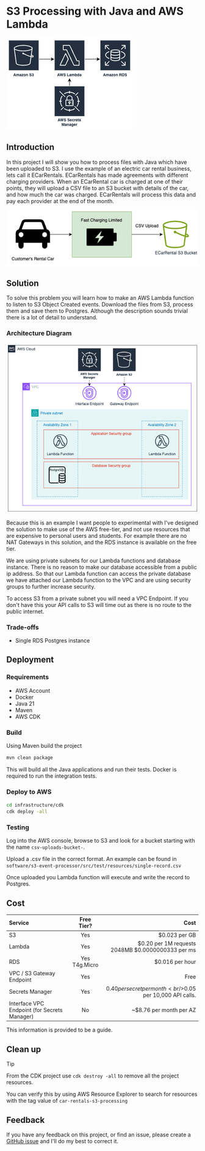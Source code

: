# S3 Processing with Java and AWS Lambda

![Simple architecture diagram with S3, AWS Lambda and RDS](docs/simple-architecture.png)

## Introduction

In this project I will show you how to process files with Java which have been uploaded to S3. I use
the example of an electric car rental business, lets call it ECarRentals. ECarRentals has made agreements with different
charging providers. When an ECarRental car is charged at one of their points, they will upload a CSV file to an S3 
bucket with details of the car, and how much the car was charged. ECarRentals will process this data and pay each 
provider at the end of the month.

![Use case diagram show a car being charge and a csv file being uploaded to S3](docs/use-case.png)

## Solution

To solve this problem you will learn how to make an AWS Lambda function to listen to S3 Object Created events. Download
the files from S3, process them and save them to Postgres. Although the description sounds trivial there is a lot of 
detail to understand. 

### Architecture Diagram

![Detailed architecture diagram with networking and availability zones](docs/architecture-diagram.png)

Because this is an example I want people to experimental with I've designed the solution to make use of the AWS 
free-tier, and not use resources that are expensive to personal users and students. For example there are no NAT 
Gateways in this solution, and the RDS instance is available on the free tier.

We are using private subnets for our Lambda functions and database instance. There is no reason to make our database
accessible from a public ip address. So that our Lambda function can access the private database we have attached our
Lambda function to the VPC and are using security groups to further increase security.

To access S3 from a private subnet you will need a VPC Endpoint. If you don't have this your API calls to S3 will 
time out as there is no route to the public internet.

### Trade-offs

- Single RDS Postgres instance

## Deployment

### Requirements

- AWS Account
- Docker
- Java 21
- Maven
- AWS CDK

### Build 

Using Maven build the project

```bash
mvn clean package
```

This will build all the Java applications and run their tests. Docker is required to run the integration tests.

### Deploy to AWS

```bash
cd infrastructure/cdk
cdk deploy -all
```

### Testing

Log into the AWS console, browse to S3 and look for a bucket starting with the name `csv-uploads-bucket-`.

Upload a .csv file in the correct format. An example can be found in `software/s3-event-processor/src/test/resources/single-record.csv`

Once uploaded you Lambda function will execute and write the record to Postgres.

## Cost

| Service                                      |    Free Tier?     |                                                       Cost |
|:---------------------------------------------|:-----------------:|-----------------------------------------------------------:|
| S3                                           |        Yes        |                                              $0.023 per GB |
| Lambda                                       |        Yes        |      $0.20 per 1M requests<br/>2048MB	$0.0000000333 per ms |
| RDS                                          | Yes<br/>T4g.Micro |                                            $0.016 per hour | 
| VPC / S3 Gateway Endpoint                    |        Yes        |                                                       Free |
| Secrets Manager                              |        Yes        | $0.40 per secret per month<br/>$0.05 per 10,000 API calls. | 
| Interface VPC Endpoint (for Secrets Manager) |        No         |                                    ~$8.76 per month per AZ |                   

This information is provided to be a guide.

## Clean up

> [!TIP]
> From the CDK project use `cdk destroy -all` to remove all the project resources.

You can verify this by using AWS Resource Explorer to search for resources with the tag value of `car-rentals-s3-processing`

## Feedback

If you have any feedback on this project, or find an issue, please create a 
[GitHub issue](https://github.com/marksailes/java-in-the-cloud/issues/new) and I'll do my best to correct it.